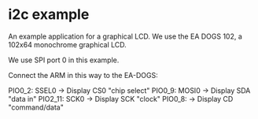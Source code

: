 i2c example
===========

An example application for a graphical LCD.
We use the EA DOGS 102, a 102x64 monochrome graphical LCD.

We use SPI port 0 in this example.

Connect the ARM in this way to the EA-DOGS:

PIO0_2:  SSEL0 -> Display CS0 "chip select"
PIO0_9:  MOSI0 -> Display SDA "data in"
PIO2_11: SCK0  -> Display SCK "clock"
PIO0_8:        -> Display CD  "command/data"

